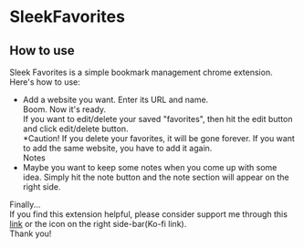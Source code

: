 # SleekFavorites
  
## How to use
Sleek Favorites is a simple bookmark management chrome extension.  
Here's how to use:  
* Add a website you want. Enter its URL and name.  
  Boom. Now it's ready.  
If you want to edit/delete your saved "favorites", then hit the edit button and click edit/delete button.  
*Caution! If you delete your favorites, it will be gone forever. If you want to add the same website, you have to add it again.  
Notes  
* Maybe you want to keep some notes when you come up with some idea. Simply hit the note button and the note section will appear on the right side.  

Finally...  
If you find this extension helpful, please consider support me through this [link](https://ko-fi.com/yohey_mk) or the icon on the right side-bar(Ko-fi link).  
Thank you!

